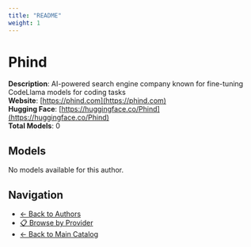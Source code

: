 ```yaml
---
title: "README"
weight: 1
---
```

# Phind

**Description**: AI-powered search engine company known for fine-tuning CodeLlama models for coding tasks  
**Website**: [https://phind.com](https://phind.com)  
**Hugging Face**: [https://huggingface.co/Phind](https://huggingface.co/Phind)  
**Total Models**: 0

## Models

No models available for this author.

## Navigation

- [← Back to Authors](../README.md)
- [📋 Browse by Provider](../../providers/README.md)
- [← Back to Main Catalog](../../README.md)
